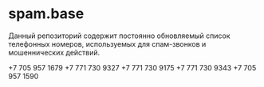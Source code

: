 # spam.base
Данный репозиторий содержит постоянно обновляемый список телефонных номеров, используемых для спам-звонков и мошеннических действий.

+7 705 957 1679
+7 771 730 9327
+7 771 730 9175
+7 771 730 9343
+7 705 957 1590
